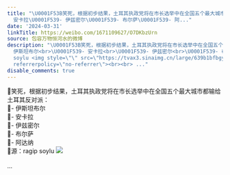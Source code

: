 ```yaml
---
title: "\U0001F53B笑死，根据初步结果，土耳其执政党将在市长选举中在全国五个最大城市都输给土耳其反对派：\U0001F539- 伊斯坦布尔\U0001F539-
  安卡拉\U0001F539- 伊兹密尔\U0001F539- 布尔萨\U0001F539- 阿..."
date: '2024-03-31'
linkTitle: https://weibo.com/1671109627/O7DKbzUrn
source: 包容万物恒河水的微博
description: "\U0001F53B笑死，根据初步结果，土耳其执政党将在市长选举中在全国五个最大城市都输给土耳其反对派：<br>\U0001F539-
  伊斯坦布尔<br>\U0001F539- 安卡拉<br>\U0001F539- 伊兹密尔<br>\U0001F539- 布尔萨<br>\U0001F539- 阿达纳<br>\U0001F53B源：ragip
  soylu <img style=\"\" src=\"https://tvax3.sinaimg.cn/large/639b1bfbgy1hoaunc23b4j21ja0r2af4.jpg\"
  referrerpolicy=\"no-referrer\"><br><br> ..."
disable_comments: true
---
```

🔻笑死，根据初步结果，土耳其执政党将在市长选举中在全国五个最大城市都输给土耳其反对派：<br>🔹- 伊斯坦布尔<br>🔹- 安卡拉<br>🔹- 伊兹密尔<br>🔹- 布尔萨<br>🔹- 阿达纳<br>🔻源：ragip soylu <img style="" src="https://tvax3.sinaimg.cn/large/639b1bfbgy1hoaunc23b4j21ja0r2af4.jpg" referrerpolicy="no-referrer"><br><br> ...